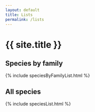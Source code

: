 ```yaml
---
layout: default
title: Lists
permalink: /lists
---
```


# {{ site.title }}

## Species by family

{% include speciesByFamilyList.html %}
## All species

{% include speciesList.html %}